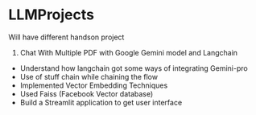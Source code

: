 # LLMProjects
Will have different handson project
1. Chat With Multiple PDF with Google Gemini model and Langchain
- Understand how langchain got some ways of integrating Gemini-pro 
- Use of stuff chain while chaining the flow
- Implemented Vector Embedding Techniques
- Used Faiss (Facebook Vector database)
- Build a Streamlit application to get user interface
